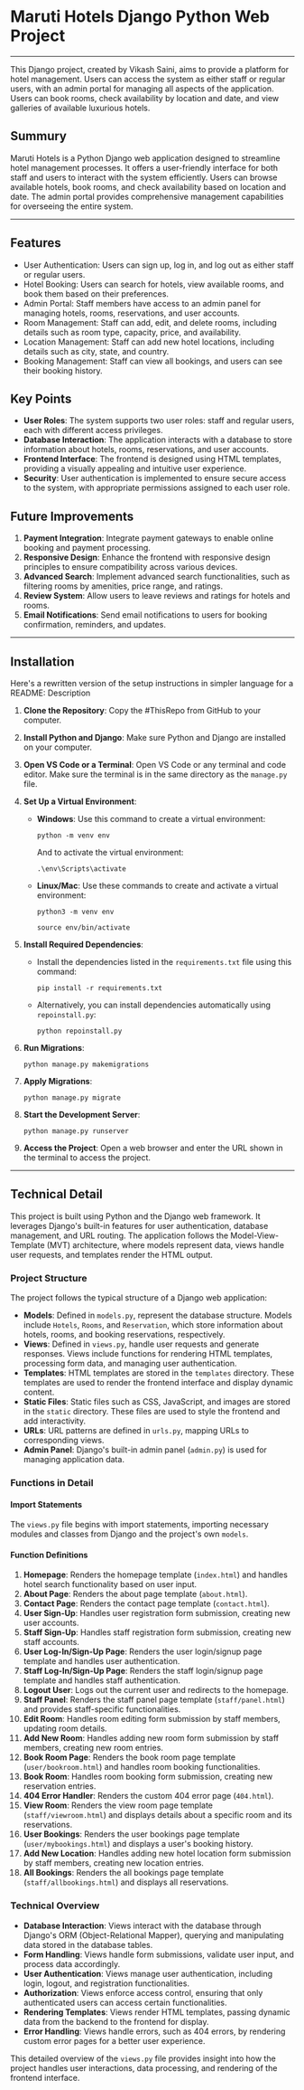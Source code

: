 # Maruti Hotels Django Python Web Project
----------------------------------------------------------------------------------

This Django project, created by Vikash Saini, aims to provide a platform for hotel management. Users can access the system as either staff or regular users, with an admin portal for managing all aspects of the application. Users can book rooms, check availability by location and date, and view galleries of available luxurious hotels.

## Summury

Maruti Hotels is a Python Django web application designed to streamline hotel management processes. It offers a user-friendly interface for both staff and users to interact with the system efficiently. Users can browse available hotels, book rooms, and check availability based on location and date. The admin portal provides comprehensive management capabilities for overseeing the entire system.


----------------------------------------------------------------------------------


## Features

- User Authentication: Users can sign up, log in, and log out as either staff or regular users.
- Hotel Booking: Users can search for hotels, view available rooms, and book them based on their preferences.
- Admin Portal: Staff members have access to an admin panel for managing hotels, rooms, reservations, and user accounts.
- Room Management: Staff can add, edit, and delete rooms, including details such as room type, capacity, price, and availability.
- Location Management: Staff can add new hotel locations, including details such as city, state, and country.
- Booking Management: Staff can view all bookings, and users can see their booking history.

## Key Points

- **User Roles**: The system supports two user roles: staff and regular users, each with different access privileges.
- **Database Interaction**: The application interacts with a database to store information about hotels, rooms, reservations, and user accounts.
- **Frontend Interface**: The frontend is designed using HTML templates, providing a visually appealing and intuitive user experience.
- **Security**: User authentication is implemented to ensure secure access to the system, with appropriate permissions assigned to each user role.




## Future Improvements

1. **Payment Integration**: Integrate payment gateways to enable online booking and payment processing.
2. **Responsive Design**: Enhance the frontend with responsive design principles to ensure compatibility across various devices.
3. **Advanced Search**: Implement advanced search functionalities, such as filtering rooms by amenities, price range, and ratings.
4. **Review System**: Allow users to leave reviews and ratings for hotels and rooms.
5. **Email Notifications**: Send email notifications to users for booking confirmation, reminders, and updates.

----------------------------------------------------------------------------------

## Installation 

Here's a rewritten version of the setup instructions in simpler language for a README:
Description 
1. **Clone the Repository**: Copy the #ThisRepo from GitHub to your computer.

2. **Install Python and Django**: Make sure Python and Django are installed on your computer.

3. **Open VS Code or a Terminal**: Open VS Code or any terminal and code editor. Make sure the terminal is in the same directory as the `manage.py` file.

4. **Set Up a Virtual Environment**:
   - **Windows**: Use this command to create a virtual environment:
     ```
     python -m venv env
     ```
     And to activate the virtual environment:
     ```
     .\env\Scripts\activate
     ```
   - **Linux/Mac**: Use these commands to create and activate a virtual environment:
     ```
     python3 -m venv env
     ```
     ```
     source env/bin/activate
     ```

5. **Install Required Dependencies**:
   - Install the dependencies listed in the `requirements.txt` file using this command:
     ```
     pip install -r requirements.txt
     ```
   - Alternatively, you can install dependencies automatically using `repoinstall.py`:
     ```
     python repoinstall.py
     ```

6. **Run Migrations**:
   ```
   python manage.py makemigrations
   ```

7. **Apply Migrations**:
   ```
   python manage.py migrate
   ```

8. **Start the Development Server**:
   ```
   python manage.py runserver
   ```

9. **Access the Project**:
   Open a web browser and enter the URL shown in the terminal to access the project.

----------------------------------------------------------------------------------


## Technical Detail

This project is built using Python and the Django web framework. It leverages Django's built-in features for user authentication, database management, and URL routing. The application follows the Model-View-Template (MVT) architecture, where models represent data, views handle user requests, and templates render the HTML output.


### Project Structure
The project follows the typical structure of a Django web application:

- **Models**: Defined in `models.py`, represent the database structure. Models include `Hotels`, `Rooms`, and `Reservation`, which store information about hotels, rooms, and booking reservations, respectively.
- **Views**: Defined in `views.py`, handle user requests and generate responses. Views include functions for rendering HTML templates, processing form data, and managing user authentication.
- **Templates**: HTML templates are stored in the `templates` directory. These templates are used to render the frontend interface and display dynamic content.
- **Static Files**: Static files such as CSS, JavaScript, and images are stored in the `static` directory. These files are used to style the frontend and add interactivity.
- **URLs**: URL patterns are defined in `urls.py`, mapping URLs to corresponding views.
- **Admin Panel**: Django's built-in admin panel (`admin.py`) is used for managing application data.

### Functions in  Detail

#### Import Statements
The `views.py` file begins with import statements, importing necessary modules and classes from Django and the project's own `models`.

#### Function Definitions
1. **Homepage**: Renders the homepage template (`index.html`) and handles hotel search functionality based on user input.
2. **About Page**: Renders the about page template (`about.html`).
3. **Contact Page**: Renders the contact page template (`contact.html`).
4. **User Sign-Up**: Handles user registration form submission, creating new user accounts.
5. **Staff Sign-Up**: Handles staff registration form submission, creating new staff accounts.
6. **User Log-In/Sign-Up Page**: Renders the user login/signup page template and handles user authentication.
7. **Staff Log-In/Sign-Up Page**: Renders the staff login/signup page template and handles staff authentication.
8. **Logout User**: Logs out the current user and redirects to the homepage.
9. **Staff Panel**: Renders the staff panel page template (`staff/panel.html`) and provides staff-specific functionalities.
10. **Edit Room**: Handles room editing form submission by staff members, updating room details.
11. **Add New Room**: Handles adding new room form submission by staff members, creating new room entries.
12. **Book Room Page**: Renders the book room page template (`user/bookroom.html`) and handles room booking functionalities.
13. **Book Room**: Handles room booking form submission, creating new reservation entries.
14. **404 Error Handler**: Renders the custom 404 error page (`404.html`).
15. **View Room**: Renders the view room page template (`staff/viewroom.html`) and displays details about a specific room and its reservations.
16. **User Bookings**: Renders the user bookings page template (`user/mybookings.html`) and displays a user's booking history.
17. **Add New Location**: Handles adding new hotel location form submission by staff members, creating new location entries.
18. **All Bookings**: Renders the all bookings page template (`staff/allbookings.html`) and displays all reservations.

### Technical Overview
- **Database Interaction**: Views interact with the database through Django's ORM (Object-Relational Mapper), querying and manipulating data stored in the database tables.
- **Form Handling**: Views handle form submissions, validate user input, and process data accordingly.
- **User Authentication**: Views manage user authentication, including login, logout, and registration functionalities.
- **Authorization**: Views enforce access control, ensuring that only authenticated users can access certain functionalities.
- **Rendering Templates**: Views render HTML templates, passing dynamic data from the backend to the frontend for display.
- **Error Handling**: Views handle errors, such as 404 errors, by rendering custom error pages for a better user experience.

This detailed overview of the `views.py` file provides insight into how the project handles user interactions, data processing, and rendering of the frontend interface.




